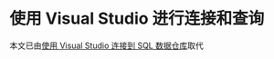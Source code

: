 <properties
   pageTitle="入门：连接到 Azure SQL 数据仓库 | Azure"
   description="开始连接到 SQL 数据仓库并运行一些查询。"
   services="sql-data-warehouse"
   documentationCenter="NA"
   authors="sonyam"
   manager="barbkess"
   editor=""/>

<tags
   ms.service="sql-data-warehouse"
   ms.date="05/12/2016"
   wacn.date="06/06/2016"/>

# 使用 Visual Studio 进行连接和查询

本文已由[使用 Visual Studio 连接到 SQL 数据仓库](/documentation/articles/sql-data-warehouse-get-started-connect)取代

<!---HONumber=Mooncake_0530_2016-->